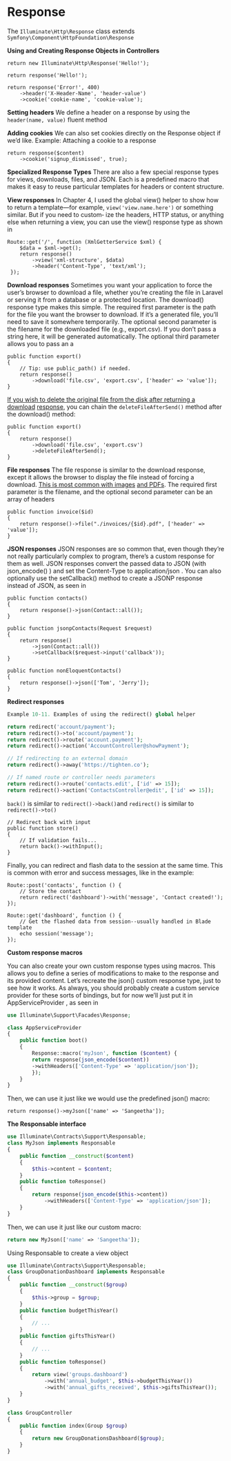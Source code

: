 # Response

The `Illuminate\Http\Response` class extends `Symfony\Component\HttpFoundation\Response`

**Using and Creating Response Objects in Controllers**

```
return new Illuminate\Http\Response('Hello!');

return response('Hello!');

return response('Error!', 400)
    ->header('X-Header-Name', 'header-value')
    ->cookie('cookie-name', 'cookie-value');
```

**Setting headers**
We define a header on a response by using the `header(name, value)` fluent method

**Adding cookies**
We can also set cookies directly on the Response object if we’d like. Example: Attaching a cookie to a response

```
return response($content)
    ->cookie('signup_dismissed', true);
```

**Specialized Response Types**
There are also a few special response types for views, downloads, files, and JSON.
Each is a predefined macro that makes it easy to reuse particular templates for headers or content structure.

**View responses**
In Chapter 4, I used the global view() helper to show how to return a template—for
example, `view('view.name.here')` or something similar. But if you need to custom‐
ize the headers, HTTP status, or anything else when returning a view, you can use the
view() response type as shown in

```
Route::get('/', function (XmlGetterService $xml) {
    $data = $xml->get();
    return response()
        ->view('xml-structure', $data)
        ->header('Content-Type', 'text/xml');
 });
```

**Download responses**
Sometimes you want your application to force the user’s browser to download a file, whether you’re creating the file in Laravel or serving it from a database or a protected location. The download() response type makes this simple. The required first parameter is the path for the file you want the browser to download. If it’s a generated file, you’ll need to save it somewhere temporarily. The optional second parameter is the filename for the downloaded file (e.g., export.csv). If you don’t pass a string here, it will be generated automatically. The optional third parameter allows you to pass an a

```
public function export()
{
	// Tip: use public_path() if needed. 
    return response()
    	->download('file.csv', 'export.csv', ['header' => 'value']);
}
```

<u>If you wish to delete the original file from the disk after returning a download</u>
<u>response,</u> you can chain the `deleteFileAfterSend()` method after the download()
method:

```
public function export()
{
    return response()
        ->download('file.csv', 'export.csv')
        ->deleteFileAfterSend();
}
```

**File responses**
The file response is similar to the download response, except it allows the browser to
display the file instead of forcing a download. <u>This is most common with images</u>
<u>and PDFs</u>. The required first parameter is the filename, and the optional second parameter can
be an array of headers

```
public function invoice($id)
{
	return response()->file("./invoices/{$id}.pdf", ['header' => 'value']);
}
```



**JSON responses**
JSON responses are so common that, even though they’re not really particularly complex to program, there’s a custom response for them as well. JSON responses convert the passed data to JSON (with json_encode() ) and set the Content-Type to application/json . You can also optionally use the setCallback()
method to create a JSONP response instead of JSON, as seen in

```
public function contacts()
{
	return response()->json(Contact::all());
}

public function jsonpContacts(Request $request)
{
    return response()
        ->json(Contact::all())
        ->setCallback($request->input('callback'));
}

public function nonEloquentContacts()
{
	return response()->json(['Tom', 'Jerry']);
}

```

**Redirect responses**

```php
Example 10-11. Examples of using the redirect() global helper

return redirect('account/payment');
return redirect()->to('account/payment');
return redirect()->route('account.payment');
return redirect()->action('AccountController@showPayment');

// If redirecting to an external domain
return redirect()->away('https://tighten.co');

// If named route or controller needs parameters
return redirect()->route('contacts.edit', ['id' => 15]);
return redirect()->action('ContactsController@edit', ['id' => 15]);

```

`back()` is similar to `redirect()->back()`and `redirect()` is similar to `redirect()->to()`

```
// Redirect back with input
public function store()
{
    // If validation fails...
    return back()->withInput();
}
```

Finally, you can redirect and flash data to the session at the same time. This is common with error and success messages, like in the example:

```
Route::post('contacts', function () {
    // Store the contact
    return redirect('dashboard')->with('message', 'Contact created!');
});
```

```
Route::get('dashboard', function () {
    // Get the flashed data from session--usually handled in Blade template
    echo session('message');
});
```



**Custom response macros**

You can also create your own custom response types using macros. This allows you to
define a series of modifications to make to the response and its provided content.
Let’s recreate the json() custom response type, just to see how it works. As always,
you should probably create a custom service provider for these sorts of bindings, but
for now we’ll just put it in AppServiceProvider , as seen in

```php
use Illuminate\Support\Facades\Response;

class AppServiceProvider
{
    public function boot()
    {
        Response::macro('myJson', function ($content) {
        return response(json_encode($content))
        ->withHeaders(['Content-Type' => 'application/json']);
        });
    }
}
```

Then, we can use it just like we would use the predefined json() macro:

```
return response()->myJson(['name' => 'Sangeetha']);
```

**The Responsable interface**

```php
use Illuminate\Contracts\Support\Responsable;
class MyJson implements Responsable
{
    public function __construct($content)
    {
    	$this->content = $content;
    }
    public function toResponse()
    {
    	return response(json_encode($this->content))
    		->withHeaders(['Content-Type' => 'application/json']);
    }
}
```

Then, we can use it just like our custom macro:

```php
return new MyJson(['name' => 'Sangeetha']);
```

Using Responsable to create a view object

```php
use Illuminate\Contracts\Support\Responsable;
class GroupDonationDashboard implements Responsable
{
    public function __construct($group)
    {
    	$this->group = $group;
    }
    public function budgetThisYear()
    {
    	// ...
    }
    public function giftsThisYear()
    {
    	// ...
    }
    public function toResponse()
    {
        return view('groups.dashboard')
            ->with('annual_budget', $this->budgetThisYear())
            ->with('annual_gifts_received', $this->giftsThisYear());
    }
}
```

```php
class GroupController
{
    public function index(Group $group)
    {
    	return new GroupDonationsDashboard($group);
    }
}
```

